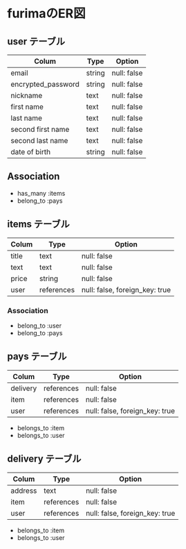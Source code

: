 # furimaのER図

## user テーブル

| Colum              | Type | Option     |
|--------------------|------|------------|
| email              |string|null: false |
| encrypted_password |string|null: false |
| nickname           |text  |null: false |
| first name         |text  |null: false |
| last name          |text  |null: false |
| second first name  |text  |null: false |
| second last  name  |text  |null: false |
| date of birth      |string|null: false |



## Association

- has_many :items
- belong_to :pays

## items テーブル

| Colum              | Type      | Option                       |
|--------------------|-----------|------------------------------|
| title              |text       |null: false                   |
| text               |text       |null: false                   |
| price              |string     |null: false                   |
| user               |references |null: false, foreign_key: true|


### Association

- belong_to :user
- belong_to :pays

## pays テーブル

| Colum              | Type      | Option                       |
|--------------------|-----------|------------------------------|
| delivery           |references |null: false                   |
| item               |references |null: false                   |
| user               |references |null: false, foreign_key: true|

- belongs_to :item
- belongs_to :user

## delivery テーブル

| Colum              | Type      | Option                       |
|--------------------|-----------|------------------------------|
| address            |text       |null: false                   |
| item               |references |null: false                   |
| user               |references |null: false, foreign_key: true|

- belongs_to :item
- belongs_to :user